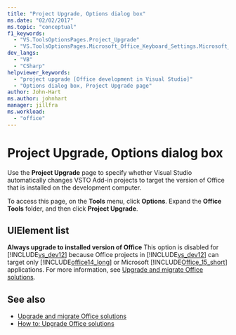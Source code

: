 ```yaml
---
title: "Project Upgrade, Options dialog box"
ms.date: "02/02/2017"
ms.topic: "conceptual"
f1_keywords:
  - "VS.ToolsOptionsPages.Project_Upgrade"
  - "VS.ToolsOptionsPages.Microsoft_Office_Keyboard_Settings.Microsoft_Office_Upgrade"
dev_langs:
  - "VB"
  - "CSharp"
helpviewer_keywords:
  - "project upgrade [Office development in Visual Studio]"
  - "Options dialog box, Project Upgrade page"
author: John-Hart
ms.author: johnhart
manager: jillfra
ms.workload:
  - "office"
---
```

# Project Upgrade, Options dialog box
  Use the **Project Upgrade** page to specify whether Visual Studio automatically changes VSTO Add-in projects to target the version of Office that is installed on the development computer.

 To access this page, on the **Tools** menu, click **Options**. Expand the **Office Tools** folder, and then click **Project Upgrade**.

## UIElement list
 **Always upgrade to installed version of Office**
 This option is disabled for [!INCLUDE[vs_dev12](../vsto/includes/vs-dev12-md.md)] because Office projects in [!INCLUDE[vs_dev12](../vsto/includes/vs-dev12-md.md)] can target only [!INCLUDE[office14_long](../vsto/includes/office14-long-md.md)] or Microsoft [!INCLUDE[Office_15_short](../vsto/includes/office-15-short-md.md)] applications. For more information, see [Upgrade and migrate Office solutions](../vsto/upgrading-and-migrating-office-solutions.md).

## See also
- [Upgrade and migrate Office solutions](../vsto/upgrading-and-migrating-office-solutions.md)
- [How to: Upgrade Office solutions](https://msdn.microsoft.com/a269e539-b717-4680-a568-2152b070347e)
